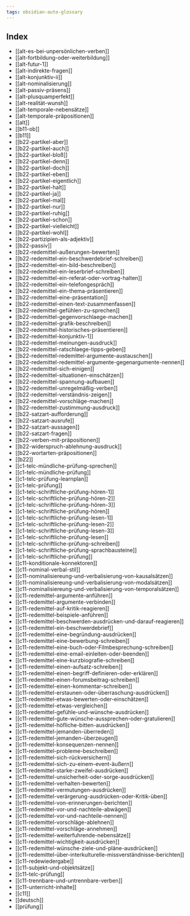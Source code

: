 ```yaml
---
tags: obsidian-auto-glossary
---
```


## Index

- [[alt-es-bei-unpersönlichen-verben]]
- [[alt-fortbildung-oder-weiterbildung]]
- [[alt-futur-1]]
- [[alt-indirekte-fragen]]
- [[alt-konjunktiv-ii]]
- [[alt-nominalisierung]]
- [[alt-passiv-präsens]]
- [[alt-plusquamperfekt]]
- [[alt-realität-wunsh]]
- [[alt-temporale-nebensätze]]
- [[alt-temporale-präpositionen]]
- [[alt]]
- [[b11-ob]]
- [[b11]]
- [[b22-partikel-aber]]
- [[b22-partikel-auch]]
- [[b22-partikel-bloß]]
- [[b22-partikel-denn]]
- [[b22-partikel-doch]]
- [[b22-partikel-eben]]
- [[b22-partikel-eigentlich]]
- [[b22-partikel-halt]]
- [[b22-partikel-ja]]
- [[b22-partikel-mal]]
- [[b22-partikel-nur]]
- [[b22-partikel-ruhig]]
- [[b22-partikel-schon]]
- [[b22-partikel-vielleicht]]
- [[b22-partikel-wohl]]
- [[b22-partizipien-als-adjektiv]]
- [[b22-passiv]]
- [[b22-redemittel-außerungen-bewerten]]
- [[b22-redemittel-ein-beschwerdebrief-schreiben]]
- [[b22-redemittel-ein-bild-beschreiben]]
- [[b22-redemittel-ein-leserbrief-schreiben]]
- [[b22-redemittel-ein-referat-oder-vortrag-halten]]
- [[b22-redemittel-ein-telefongespräch]]
- [[b22-redemittel-ein-thema-präsentieren]]
- [[b22-redemittel-eine-präsentation]]
- [[b22-redemittel-einen-text-zusammenfassen]]
- [[b22-redemittel-gefühlen-zu-sprechen]]
- [[b22-redemittel-gegenvorschlaege-machen]]
- [[b22-redemittel-grafik-beschreiben]]
- [[b22-redemittel-historisches-präsentieren]]
- [[b22-redemittel-konjunktiv-1]]
- [[b22-redemittel-meinungen-ausdruck]]
- [[b22-redemittel-ratschlaege-tipps-geben]]
- [[b22-redemittel-redemittel-argumente-austauschen]]
- [[b22-redemittel-redemittel-argumente-gegenargumente-nennen]]
- [[b22-redemittel-sich-einigen]]
- [[b22-redemittel-situationen-einschätzen]]
- [[b22-redemittel-spannung-aufbauen]]
- [[b22-redemittel-unregelmäßig-verben]]
- [[b22-redemittel-verständnis-zeigen]]
- [[b22-redemittel-vorschläge-machen]]
- [[b22-redemittel-zustimmung-ausdruck]]
- [[b22-satzart-aufforderung]]
- [[b22-satzart-ausrufe]]
- [[b22-satzart-aussagen]]
- [[b22-satzart-fragen]]
- [[b22-verben-mit-präpositionen]]
- [[b22-widerspruch-ablehnung-ausdruck]]
- [[b22-wortarten-präpositionen]]
- [[b22]]
- [[c1-telc-mündliche-prüfung-sprechen]]
- [[c1-telc-mündliche-prüfung]]
- [[c1-telc-prüfung-learnplan]]
- [[c1-telc-prüfung]]
- [[c1-telc-schriftliche-prüfung-hören-1]]
- [[c1-telc-schriftliche-prüfung-hören-2]]
- [[c1-telc-schriftliche-prüfung-hören-3]]
- [[c1-telc-schriftliche-prüfung-hören]]
- [[c1-telc-schriftliche-prüfung-lesen-1]]
- [[c1-telc-schriftliche-prüfung-lesen-2]]
- [[c1-telc-schriftliche-prüfung-lesen-3]]
- [[c1-telc-schriftliche-prüfung-lesen]]
- [[c1-telc-schriftliche-prüfung-schreiben]]
- [[c1-telc-schriftliche-prüfung-sprachbausteine]]
- [[c1-telc-schriftliche-prüfung]]
- [[c11-konditionale-konnektoren]]
- [[c11-nominal-verbal-stil]]
- [[c11-nominalisiereung-und-verbalisierung-von-kausalsätzen]]
- [[c11-nominalisiereung-und-verbalisierung-von-modalsätzen]]
- [[c11-nominalisiereung-und-verbalisierung-von-temporalsätzen]]
- [[c11-redemittel-argumente-anführen]]
- [[c11-redemittel-argumente-verbinden]]
- [[c11-redemittel-auf-kritik-reagieren]]
- [[c11-redemittel-beispiele-anführen]]
- [[c11-redemittel-beschwerden-ausdrücken-und-darauf-reagieren]]
- [[c11-redemittel-ein-beschwerdebrief]]
- [[c11-redemittel-eine-begründung-ausdrücken]]
- [[c11-redemittel-eine-bewerbung-schreiben]]
- [[c11-redemittel-eine-buch-oder-Filmbesprechung-schreiben]]
- [[c11-redemittel-eine-email-einleiten-oder-beenden]]
- [[c11-redemittel-eine-kurzbiografie-schreiben]]
- [[c11-redemittel-einen-aufsatz-schreiben]]
- [[c11-redemittel-einen-begriff-definieren-oder-erklären]]
- [[c11-redemittel-einen-forumsbeitrag-schreiben]]
- [[c11-redemittel-einen-kommentar-schreiben]]
- [[c11-redemittel-erstaunen-oder-überraschung-ausdrücken]]
- [[c11-redemittel-etwas-bewerten-oder-einschätzen]]
- [[c11-redemittel-etwas-vergleichen]]
- [[c11-redemittel-gefühle-und-wünsche-ausdrücken]]
- [[c11-redemittel-gute-wünsche-aussprechen-oder-gratulieren]]
- [[c11-redemittel-höfliche-bitten-ausdrücken]]
- [[c11-redemittel-jemanden-überreden]]
- [[c11-redemittel-jemanden-überzeugen]]
- [[c11-redemittel-konsequenzen-nennen]]
- [[c11-redemittel-probleme-beschreiben]]
- [[c11-redemittel-sich-rückversichern]]
- [[c11-redemittel-sich-zu-einem-event-äußern]]
- [[c11-redemittel-starke-zweifel-ausdrücken]]
- [[c11-redemittel-unsicherheit-oder-sorge-ausdrücken]]
- [[c11-redemittel-verhalten-bewerten]]
- [[c11-redemittel-vermutungen-ausdrücken]]
- [[c11-redemittel-verärgerung-ausdrücken-oder-Kritik-üben]]
- [[c11-redemittel-von-erinnerungen-berichten]]
- [[c11-redemittel-vor-und-nachteile-abwägen]]
- [[c11-redemittel-vor-und-nachteile-nennen]]
- [[c11-redemittel-vorschläge-ablehnen]]
- [[c11-redemittel-vorschläge-annehmen]]
- [[c11-redemittel-weiterfuhrende-nebensätze]]
- [[c11-redemittel-wichtigkeit-ausdrücken]]
- [[c11-redemittel-wünsche-ziele-und-pläne-ausdrücken]]
- [[c11-redemittel-über-interkulturelle-missverständnisse-berichten]]
- [[c11-redewiedergabe]]
- [[c11-subjekt-und-objektsätze]]
- [[c11-telc-prüfung]]
- [[c11-trennbare-und-untrennbare-verben]]
- [[c11-unterricht-inhalte]]
- [[c11]]
- [[deutsch]]
- [[prüfung]]

